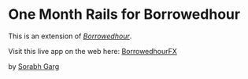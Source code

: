 # One Month Rails for Borrowedhour

This is an extension of
[*Borrowedhour*](http://borrowedhour.com).

Visit this live app on the web here: <a href="http://enigmatic-garden-7920.herokuapp.com/">BorrowedhourFX</a>

by [Sorabh Garg](https://www.linkedin.com/in/sorabhgarg)